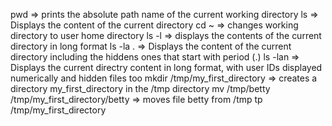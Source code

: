 pwd => prints the absolute path name of the current working directory
ls => Displays the content of the current directory
cd ~ => changes working directory to user home directory
ls -l => displays the contents of the current directory in long format
ls -la . => Displays the content of the current directory including the hiddens ones that start with period (.)
ls -lan => Displays the current directry content in long format, with user IDs displayed numerically and hidden files too
mkdir /tmp/my_first_directory => creates a directory my_first_directory in the /tmp directory
mv /tmp/betty /tmp/my_first_directory/betty =>  moves file betty from /tmp tp /tmp/my_first_directory

